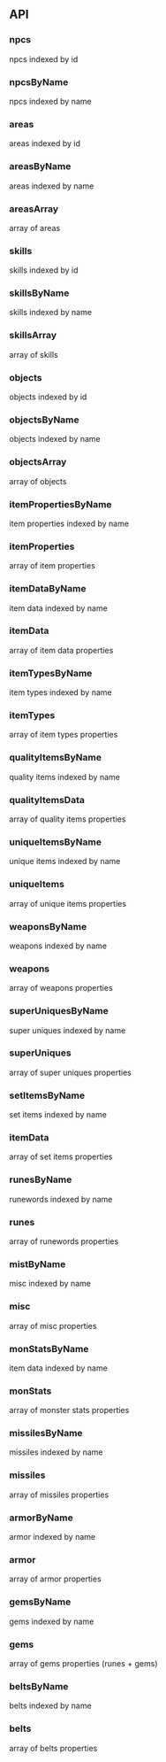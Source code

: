 ## API

### npcs

npcs indexed by id 

### npcsByName

npcs indexed by name

### areas

areas indexed by id 

### areasByName

areas indexed by name

### areasArray

array of areas

### skills

skills indexed by id 

### skillsByName

skills indexed by name

### skillsArray

array of skills

### objects

objects indexed by id 

### objectsByName

objects indexed by name

### objectsArray

array of objects

### itemPropertiesByName

item properties indexed by name

### itemProperties

array of item properties

### itemDataByName

item data indexed by name

### itemData

array of item data properties

### itemTypesByName

item types indexed by name

### itemTypes

array of item types properties

### qualityItemsByName

quality items indexed by name

### qualityItemsData

array of quality items properties

### uniqueItemsByName

unique items indexed by name

### uniqueItems

array of unique items properties

### weaponsByName

weapons indexed by name

### weapons

array of weapons properties

### superUniquesByName

super uniques indexed by name

### superUniques

array of super uniques properties

### setItemsByName

set items indexed by name

### itemData

array of set items properties

### runesByName

runewords indexed by name

### runes

array of runewords properties

### mistByName

misc indexed by name

### misc

array of misc properties

### monStatsByName

item data indexed by name

### monStats

array of monster stats properties

### missilesByName

missiles indexed by name

### missiles

array of missiles properties

### armorByName

armor indexed by name

### armor

array of armor properties

### gemsByName

gems indexed by name

### gems

array of gems properties (runes + gems)

### beltsByName

belts indexed by name

### belts

array of belts properties


